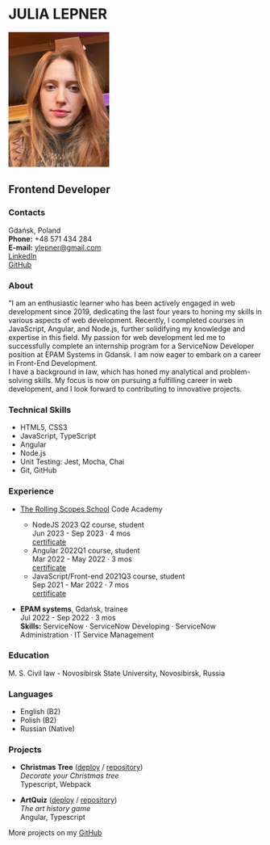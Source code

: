 # JULIA LEPNER

![](/IMG_9971.jpg)

## Frontend Developer

### Contacts

Gdańsk, Poland<br>
**Phone:** +48 571 434 284<br>
**E-mail:** ylepner@gmail.com<br>
[LinkedIn](https://www.linkedin.com/in/julia-lepner/)<br>
[GitHub](https://github.com/ylepner)<br>

### About

"I am an enthusiastic learner who has been actively engaged in web development since 2019, dedicating the last four years to honing my skills in various aspects of web development. Recently, I completed courses in JavaScript, Angular, and Node.js, further solidifying my knowledge and expertise in this field. My passion for web development led me to successfully complete an internship program for a ServiceNow Developer position at EPAM Systems in Gdansk. I am now eager to embark on a career in Front-End Development.<br>
I have a background in law, which has honed my analytical and problem-solving skills. My focus is now on pursuing a fulfilling career in web development, and I look forward to contributing to innovative projects.

### Technical Skills

* HTML5, CSS3
* JavaScript, TypeScript
* Angular
* Node.js
* Unit Testing: Jest, Mocha, Chai
* Git, GitHub

### Experience

* [The Rolling Scopes School](https://rs.school/) Code Academy

    + NodeJS 2023 Q2 course, student<br>
    Jun 2023 - Sep 2023 · 4 mos<br>
    [certificate](https://app.rs.school/certificate/xeff7urb)
    + Angular 2022Q1 course, student<br>
    Mar 2022 - May 2022 · 3 mos<br>
    [certificate](https://app.rs.school/certificate/xeff7urb)
    + JavaScript/Front-end 2021Q3 course, student<br>
    Sep 2021 - Mar 2022 · 7 mos<br>
    [certificate](https://app.rs.school/certificate/xmk7i2iy)

* **EPAM systems**, Gdańsk, trainee<br>
Jul 2022 - Sep 2022 · 3 mos<br>
**Skills:** ServiceNow · ServiceNow Developing · ServiceNow Administration · IT Service Management

### Education

M. S. Civil law - Novosibirsk State University, Novosibirsk, Russia

### Languages

* English (B2)
* Polish (B2)
* Russian (Native)

### Projects

* **Christmas Tree** ([deploy](https://ylepner-christmas-task.netlify.app/) / [repository](https://github.com/ylepner/rsschool-projects/tree/christmas-task-2))<br>
*Decorate your Christmas tree*<br>
Typescript, Webpack

* **ArtQuiz** ([deploy](https://ylepner.github.io/art-quiz/) / [repository](https://github.com/ylepner/art-quiz))<br>
*The art history game*<br>
Angular, Typescript

More projects on my [GitHub](https://github.com/ylepner)